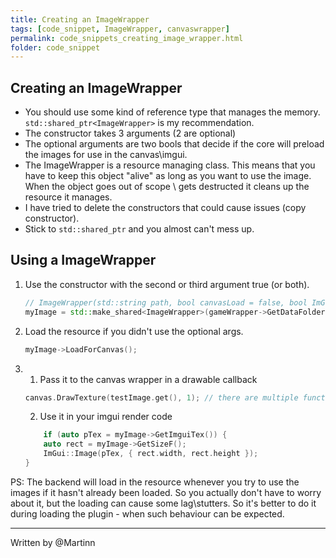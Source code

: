 ```yaml
---
title: Creating an ImageWrapper
tags: [code_snippet, ImageWrapper, canvaswrapper]
permalink: code_snippets_creating_image_wrapper.html
folder: code_snippet
---
```


## Creating an ImageWrapper
* You should use some kind of reference type that manages the memory. `std::shared_ptr<ImageWrapper>` is my recommendation.
* The constructor takes 3 arguments (2 are optional)
* The optional arguments are two bools that decide if the core will preload the images for use in the canvas\imgui.
* The ImageWrapper is a resource managing class. This means that you have to keep this object "alive" as long as you want to use the image. When the object goes out of scope \ gets destructed it cleans up the resource it manages. 
* I have tried to delete the constructors that could cause issues (copy constructor).
* Stick to `std::shared_ptr` and you almost can't mess up.


## Using a ImageWrapper
 1. Use the constructor with the second or third argument true (or both). 
    ```cpp
    // ImageWrapper(std::string path, bool canvasLoad = false, bool ImGuiLoad = false);
    myImage = std::make_shared<ImageWrapper>(gameWrapper->GetDataFolder() / "MyPluginFolder" / "MyImage.png", true, true);
    ```

2. Load the resource if you didn't use the optional args.
    ```cpp
    myImage->LoadForCanvas();
    ```

3. 
    1. Pass it to the canvas wrapper in a drawable callback
    ```cpp
    canvas.DrawTexture(testImage.get(), 1); // there are multiple functions in the canvaswrapper that accept ImageWrapper* 
    ```

    2. Use it in your imgui render code
    ```cpp
        if (auto pTex = myImage->GetImguiTex()) {
        auto rect = myImage->GetSizeF();
        ImGui::Image(pTex, { rect.width, rect.height });
    }
    ```


PS: 
The backend will load in the resource whenever you try to use the images if it hasn't already been loaded. So you actually don't have to worry about it, but the loading can cause some lag\stutters. 
So it's better to do it during loading the plugin -  when such behaviour can be expected.

--- 
Written by @Martinn